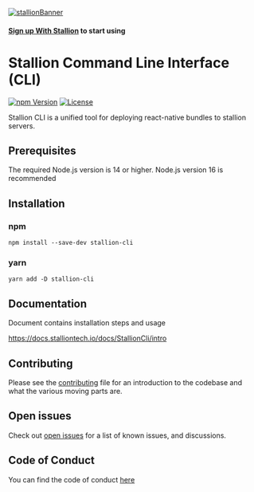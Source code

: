 [![stallionBanner](https://assets.stalliontech.io./stallion_logo.png)](https://stalliontech.io/)

#### [Sign up With Stallion](https://console.stalliontech.io/) to start using

# Stallion Command Line Interface (CLI)

[![npm Version](https://img.shields.io/npm/v/stallion-cli.svg)](https://www.npmjs.com/package/stallion-cli) [![License](https://img.shields.io/npm/l/stallion-cli)](https://www.npmjs.com/package/stallion-cli)

Stallion CLI is a unified tool for deploying react-native bundles to stallion servers.

## Prerequisites

The required Node.js version is 14 or higher.
Node.js version 16 is recommended

## Installation

### npm

```
npm install --save-dev stallion-cli
```

### yarn

```
yarn add -D stallion-cli
```

## Documentation

Document contains installation steps and usage

https://docs.stalliontech.io/docs/StallionCli/intro

## Contributing

Please see the [contributing](./CONTRIBUTING.md) file
for an introduction to the codebase and what the various moving parts are.

## Open issues

Check out [open issues](https://github.com/stallion-tech/stallion-cli/issues) for a list of known issues, and discussions.

## Code of Conduct

You can find the code of conduct [here](./CODE_OF_CONDUCT.md)
